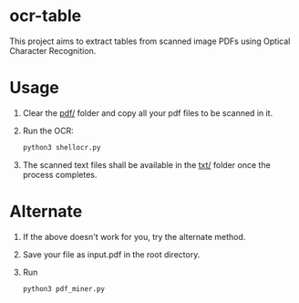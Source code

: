 # ocr-table
This project aims to extract tables from scanned image PDFs using Optical Character Recognition.

# Usage

1. Clear the [pdf/](pdf) folder and copy all your pdf files to be scanned in it.

2. Run the OCR:
	```sh
	python3 shellocr.py
	```

3. The scanned text files shall be available in the [txt/](txt) folder once the process completes.

# Alternate

1. If the above doesn't work for you, try the alternate method.

2. Save your file as input.pdf in the root directory.

3. Run
	```sh
	python3 pdf_miner.py 
	```